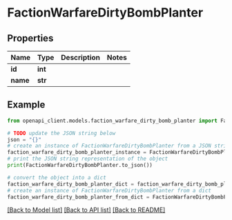 # FactionWarfareDirtyBombPlanter


## Properties

Name | Type | Description | Notes
------------ | ------------- | ------------- | -------------
**id** | **int** |  | 
**name** | **str** |  | 

## Example

```python
from openapi_client.models.faction_warfare_dirty_bomb_planter import FactionWarfareDirtyBombPlanter

# TODO update the JSON string below
json = "{}"
# create an instance of FactionWarfareDirtyBombPlanter from a JSON string
faction_warfare_dirty_bomb_planter_instance = FactionWarfareDirtyBombPlanter.from_json(json)
# print the JSON string representation of the object
print(FactionWarfareDirtyBombPlanter.to_json())

# convert the object into a dict
faction_warfare_dirty_bomb_planter_dict = faction_warfare_dirty_bomb_planter_instance.to_dict()
# create an instance of FactionWarfareDirtyBombPlanter from a dict
faction_warfare_dirty_bomb_planter_from_dict = FactionWarfareDirtyBombPlanter.from_dict(faction_warfare_dirty_bomb_planter_dict)
```
[[Back to Model list]](../README.md#documentation-for-models) [[Back to API list]](../README.md#documentation-for-api-endpoints) [[Back to README]](../README.md)


